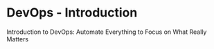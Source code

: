 # DevOps - Introduction
Introduction to DevOps: Automate Everything to Focus on What Really Matters

